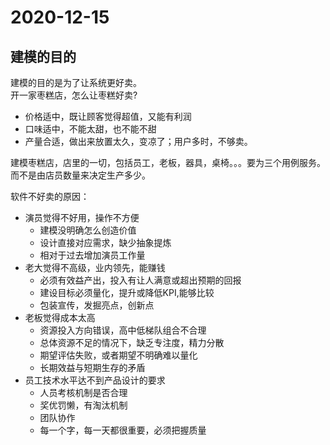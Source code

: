 # 2020-12-15

## 建模的目的

建模的目的是为了让系统更好卖。  
开一家枣糕店，怎么让枣糕好卖?  

+ 价格适中，既让顾客觉得超值，又能有利润  
+ 口味适中，不能太甜，也不能不甜  
+ 产量合适，做出来放置太久，变凉了；用户多时，不够卖。  

建模枣糕店，店里的一切，包括员工，老板，器具，桌椅。。。要为三个用例服务。而不是由店员数量来决定生产多少。  

软件不好卖的原因：  

+ 演员觉得不好用，操作不方便  
  + 建模没明确怎么创造价值  
  + 设计直接对应需求，缺少抽象提炼
  + 相对于过去增加演员工作量
+ 老大觉得不高级，业内领先，能赚钱  
  + 必须有效益产出，投入有让人满意或超出预期的回报
  + 建设目标必须量化，提升或降低KPI,能够比较
  + 包装宣传，发掘亮点，创新点
+ 老板觉得成本太高  
  + 资源投入方向错误，高中低梯队组合不合理
  + 总体资源不足的情况下，缺乏专注度，精力分散
  + 期望评估失败，或者期望不明确难以量化
  + 长期效益与短期生存的矛盾
+ 员工技术水平达不到产品设计的要求  
  + 人员考核机制是否合理
  + 奖优罚懒，有淘汰机制
  + 团队协作
  + 每一个字，每一天都很重要，必须把握质量

  